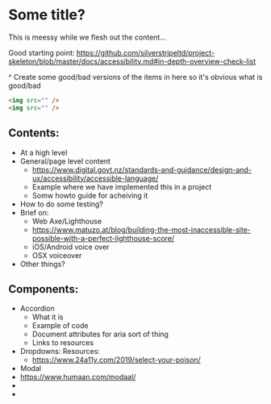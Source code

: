 # Some title?
This is meessy while we flesh out the content...

Good starting point:
https://github.com/silverstripeltd/project-skeleton/blob/master/docs/accessibility.md#in-depth-overview-check-list

^ Create some good/bad versions of the items in here so it's obvious what is good/bad


```html line=1
<img src="" />
<img src="" />
```

## Contents:
- At a high level
- General/page level content
    - https://www.digital.govt.nz/standards-and-guidance/design-and-ux/accessibility/accessible-language/
    - Example where we have implemented this in a project
    - Somw howto guide for acheiving it
- How to do some testing?
 - Brief on:
    - Web Axe/Lighthouse
     - https://www.matuzo.at/blog/building-the-most-inaccessible-site-possible-with-a-perfect-lighthouse-score/
    - iOS/Android voice over
    - OSX voiceover
 - Other things?
 

## Components:
- Accordion
    - What it is
    - Example of code
    - Document attributes for aria sort of thing
    - Links to resources
- Dropdowns:
    Resources:
     - https://www.24a11y.com/2019/select-your-poison/
- Modal
 - https://www.humaan.com/modaal/
- 
- 
